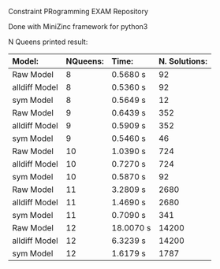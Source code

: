 Constraint PRogramming EXAM Repository

Done with MiniZinc framework for python3














N Queens printed result:

| Model:         | NQueens:       |  Time:         | N. Solutions:  |
| :------------- | :------------- | :------------- | :------------- |
| Raw Model      |  8             | 0.5680 s       | 92             |
| alldiff Model  |  8             | 0.5360 s       | 92             |
| sym Model      |  8             | 0.5649 s       | 12             |
| Raw Model      |  9             | 0.6439 s       | 352            |
| alldiff Model  |  9             | 0.5909 s       | 352            |
| sym Model      |  9             | 0.5460 s       | 46             |
| Raw Model      |  10            | 1.0390 s       | 724            |
| alldiff Model  |  10            | 0.7270 s       | 724            |
| sym Model      |  10            | 0.5870 s       | 92             |
| Raw Model      |  11            | 3.2809 s       | 2680           |
| alldiff Model  |  11            | 1.4690 s       | 2680           |
| sym Model      |  11            | 0.7090 s       | 341            |
| Raw Model      |  12            | 18.0070 s      | 14200          |
| alldiff Model  |  12            | 6.3239 s       | 14200          |
| sym Model      |  12            | 1.6179 s       | 1787           |
